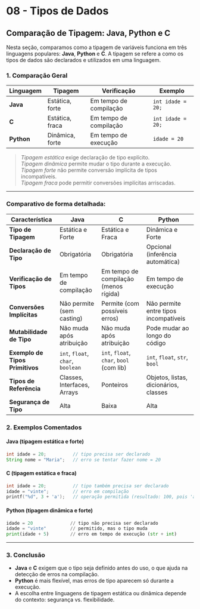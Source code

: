 
# 08 - Tipos de Dados

## Comparação de Tipagem: Java, Python e C

Nesta seção, comparamos como a tipagem de variáveis funciona em três linguagens populares: **Java**, **Python** e **C**. A tipagem se refere a como os tipos de dados são declarados e utilizados em uma linguagem.

### 1. Comparação Geral

| Linguagem | Tipagem            | Verificação  | Exemplo                        |
|-----------|--------------------|--------------|--------------------------------|
| **Java**  | Estática, forte     | Em tempo de compilação | `int idade = 20;`              |
| **C**     | Estática, fraca     | Em tempo de compilação | `int idade = 20;`              |
| **Python**| Dinâmica, forte     | Em tempo de execução   | `idade = 20`                   |

>  *Tipagem estática* exige declaração de tipo explícito.  
>  *Tipagem dinâmica* permite mudar o tipo durante a execução.  
>  *Tipagem forte* não permite conversão implícita de tipos incompatíveis.  
>  *Tipagem fraca* pode permitir conversões implícitas arriscadas.

---

### Comparativo de forma detalhada:

| Característica                 | **Java**                               | **C**                                   | **Python**                               |
|-------------------------------|----------------------------------------|-----------------------------------------|------------------------------------------|
| **Tipo de Tipagem**           | Estática e Forte                       | Estática e Fraca                         | Dinâmica e Forte                         |
| **Declaração de Tipo**        | Obrigatória                            | Obrigatória                              | Opcional (inferência automática)         |
| **Verificação de Tipos**      | Em tempo de compilação                 | Em tempo de compilação (menos rígida)    | Em tempo de execução                     |
| **Conversões Implícitas**     | Não permite (sem casting)              | Permite (com possíveis erros)            | Não permite entre tipos incompatíveis    |
| **Mutabilidade de Tipo**      | Não muda após atribuição               | Não muda após atribuição                 | Pode mudar ao longo do código            |
| **Exemplo de Tipos Primitivos**| `int`, `float`, `char`, `boolean`     | `int`, `float`, `char`, `bool` (com lib)| `int`, `float`, `str`, `bool`            |
| **Tipos de Referência**       | Classes, Interfaces, Arrays           | Ponteiros                                | Objetos, listas, dicionários, classes    |
| **Segurança de Tipo**         | Alta                                   | Baixa                                    | Alta                                     |


### 2. Exemplos Comentados

####  Java (tipagem estática e forte)

```java
int idade = 20;          // tipo precisa ser declarado
String nome = "Maria";   // erro se tentar fazer nome = 20
```

####  C (tipagem estática e fraca)

```c
int idade = 20;          // tipo também precisa ser declarado
idade = "vinte";         // erro em compilação
printf("%d", 3 + 'a');   // operação permitida (resultado: 100, pois 'a' = 97)
```

####  Python (tipagem dinâmica e forte)

```python
idade = 20              // tipo não precisa ser declarado
idade = "vinte"         // permitido, mas o tipo muda
print(idade + 5)        // erro em tempo de execução (str + int)
```

---

### 3. Conclusão

- **Java** e **C** exigem que o tipo seja definido antes do uso, o que ajuda na detecção de erros na compilação.
- **Python** é mais flexível, mas erros de tipo aparecem só durante a execução.
- A escolha entre linguagens de tipagem estática ou dinâmica depende do contexto: segurança vs. flexibilidade.
